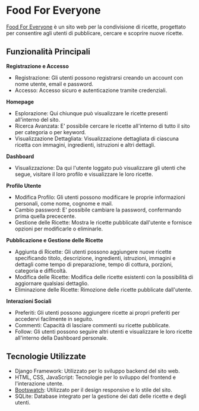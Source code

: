 # Food For Everyone

[Food For Everyone](https://food-for-everyone.up.railway.app) è un sito web per la condivisione di ricette, progettato per consentire agli utenti di pubblicare, cercare e scoprire nuove ricette.

## Funzionalità Principali

**Registrazione e Accesso**
- Registrazione: Gli utenti possono registrarsi creando un account con nome utente, email e password.
- Accesso: Accesso sicuro e autenticazione tramite credenziali.

**Homepage**
- Esplorazione: Qui chiunque può visualizzare le ricette presenti all'interno del sito.
- Ricerca Avanzata: E' possibile cercare le ricette all'interno di tutto il sito per categoria o per keyword.
- Visualizzazione Dettagliata: Visualizzazione dettagliata di ciascuna ricetta con immagini, ingredienti, istruzioni e altri dettagli.

**Dashboard**
- Visualizzazione: Da qui l'utente loggato può visualizzare gli utenti che segue, visitare il loro profilo e visualizzare le loro ricette.

**Profilo Utente**
- Modifica Profilo: Gli utenti possono modificare le proprie informazioni personali, come nome, cognome e mail.
- Cambio password: E' possibile cambiare la password, confermando prima quella prececente.
- Gestione delle Ricette: Mostra le ricette pubblicate dall'utente e fornisce opzioni per modificarle o eliminarle.


**Pubblicazione e Gestione delle Ricette**
- Aggiunta di Ricette: Gli utenti possono aggiungere nuove ricette specificando titolo, descrizione, ingredienti, istruzioni, immagini e dettagli come tempo di preparazione, tempo di cottura, porzioni, categoria e difficoltà.
- Modifica delle Ricette: Modifica delle ricette esistenti con la possibilità di aggiornare qualsiasi dettaglio.
- Eliminazione delle Ricette: Rimozione delle ricette pubblicate dall'utente.

**Interazioni Sociali**
- Preferiti: Gli utenti possono aggiungere ricette ai propri preferiti per accedervi facilmente in seguito.
- Commenti: Capacità di lasciare commenti su ricette pubblicate.
- Follow: Gli utenti possono seguire altri utenti e visualizzare le loro ricette all'interno della Dashboard personale.

## Tecnologie Utilizzate

* Django Framework: Utilizzato per lo sviluppo backend del sito web.
* HTML, CSS, JavaScript: Tecnologie per lo sviluppo del frontend e l'interazione utente.
* [Bootswatch](https://bootswatch.com/flatly/): Utilizzato per il design responsivo e lo stile del sito.
* SQLite: Database integrato per la gestione dei dati delle ricette e degli utenti.
